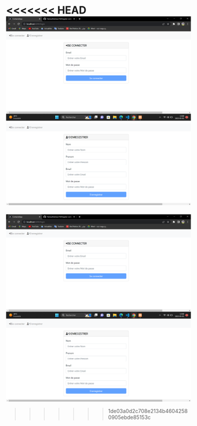 <<<<<<< HEAD
![Se connecter](./login.png)
![S'inscrire](./Enregistrer.png)
=======
![Example Image](./login.png)
![Example Image](./Enregistrer.png)
>>>>>>> 1de03a0d2c708e2134b46042580905ebde85153c
